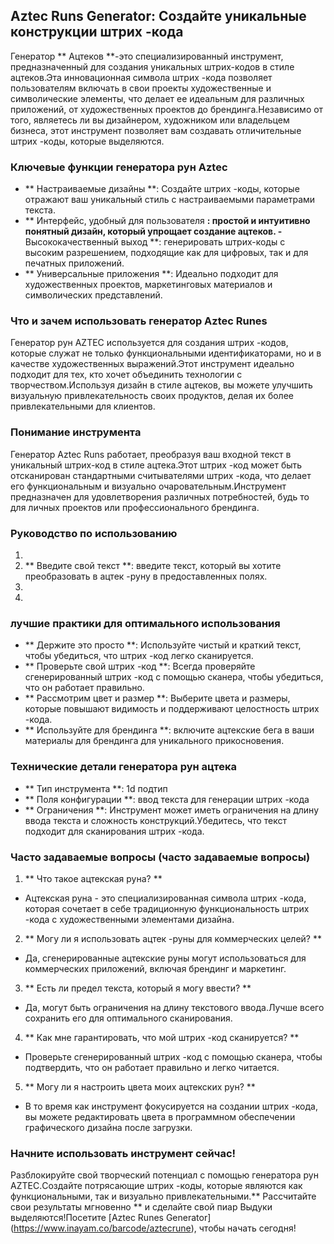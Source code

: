 ## Aztec Runs Generator: Создайте уникальные конструкции штрих -кода

Генератор ** Ацтеков **-это специализированный инструмент, предназначенный для создания уникальных штрих-кодов в стиле ацтеков.Эта инновационная символа штрих -кода позволяет пользователям включать в свои проекты художественные и символические элементы, что делает ее идеальным для различных приложений, от художественных проектов до брендинга.Независимо от того, являетесь ли вы дизайнером, художником или владельцем бизнеса, этот инструмент позволяет вам создавать отличительные штрих -коды, которые выделяются.

### Ключевые функции генератора рун Aztec

- ** Настраиваемые дизайны **: Создайте штрих -коды, которые отражают ваш уникальный стиль с настраиваемыми параметрами текста.
- ** Интерфейс, удобный для пользователя **: простой и интуитивно понятный дизайн, который упрощает создание ацтеков.
-** Высококачественный выход **: генерировать штрих-коды с высоким разрешением, подходящие как для цифровых, так и для печатных приложений.
- ** Универсальные приложения **: Идеально подходит для художественных проектов, маркетинговых материалов и символических представлений.

### Что и зачем использовать генератор Aztec Runes

Генератор рун AZTEC используется для создания штрих -кодов, которые служат не только функциональными идентификаторами, но и в качестве художественных выражений.Этот инструмент идеально подходит для тех, кто хочет объединить технологии с творчеством.Используя дизайн в стиле ацтеков, вы можете улучшить визуальную привлекательность своих продуктов, делая их более привлекательными для клиентов.

### Понимание инструмента

Генератор Aztec Runs работает, преобразуя ваш входной текст в уникальный штрих-код в стиле ацтека.Этот штрих -код может быть отсканирован стандартными считывателями штрих -кода, что делает его функциональным и визуально очаровательным.Инструмент предназначен для удовлетворения различных потребностей, будь то для личных проектов или профессионального брендинга.

### Руководство по использованию

1.
2. ** Введите свой текст **: введите текст, который вы хотите преобразовать в ацтек -руну в предоставленных полях.
3.
4.

### лучшие практики для оптимального использования

- ** Держите это просто **: Используйте чистый и краткий текст, чтобы убедиться, что штрих -код легко сканируется.
- ** Проверьте свой штрих -код **: Всегда проверяйте сгенерированный штрих -код с помощью сканера, чтобы убедиться, что он работает правильно.
- ** Рассмотрим цвет и размер **: Выберите цвета и размеры, которые повышают видимость и поддерживают целостность штрих -кода.
- ** Используйте для брендинга **: включите ацтекские бега в ваши материалы для брендинга для уникального прикосновения.

### Технические детали генератора рун ацтека

- ** Тип инструмента **: 1d подтип
- ** Поля конфигурации **: ввод текста для генерации штрих -кода
- ** Ограничения **: Инструмент может иметь ограничения на длину ввода текста и сложность конструкций.Убедитесь, что текст подходит для сканирования штрих -кода.

### Часто задаваемые вопросы (часто задаваемые вопросы)

1. ** Что такое ацтекская руна? **
- Ацтекская руна - это специализированная символа штрих -кода, которая сочетает в себе традиционную функциональность штрих -кода с художественными элементами дизайна.

2. ** Могу ли я использовать ацтек -руны для коммерческих целей? **
- Да, сгенерированные ацтекские руны могут использоваться для коммерческих приложений, включая брендинг и маркетинг.

3. ** Есть ли предел текста, который я могу ввести? **
- Да, могут быть ограничения на длину текстового ввода.Лучше всего сохранить его для оптимального сканирования.

4. ** Как мне гарантировать, что мой штрих -код сканируется? **
- Проверьте сгенерированный штрих -код с помощью сканера, чтобы подтвердить, что он работает правильно и легко читается.

5. ** Могу ли я настроить цвета моих ацтекских рун? **
- В то время как инструмент фокусируется на создании штрих -кода, вы можете редактировать цвета в программном обеспечении графического дизайна после загрузки.

### Начните использовать инструмент сейчас!

Разблокируйте свой творческий потенциал с помощью генератора рун AZTEC.Создайте потрясающие штрих -коды, которые являются как функциональными, так и визуально привлекательными.** Рассчитайте свои результаты мгновенно ** и сделайте свой пиар Выдуки выделяются!Посетите [Aztec Runes Generator] (https://www.inayam.co/barcode/aztecrune), чтобы начать сегодня!